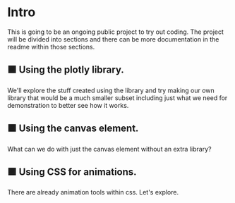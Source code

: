 <!-- This content will not appear in the rendered Markdown -->
<!-- This content will not appear in the rendered Markdown 
it can be multi-lines too btw
-->
# Intro
This is going to be an ongoing public project to try out coding.
The project will be divided into sections and there can be more documentation in the readme within those sections.

## 🟪 Using the plotly library.
We'll explore the stuff created using the library and try making our own library that would be a much smaller subset including just what we need for demonstration to better see how it works.

## 🟪 Using the canvas element.
What can we do with just the canvas element without an extra library?

## 🟪 Using CSS for animations.
There are already animation tools within css. Let's explore.

